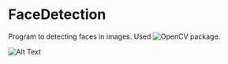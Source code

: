 # FaceDetection
Program to detecting faces in images. 
Used ![OpenCV](https://opencv.org/) package.

![Alt Text](https://github.com/firdavsxon/FaceDetection/blob/master/face_1.gif)

